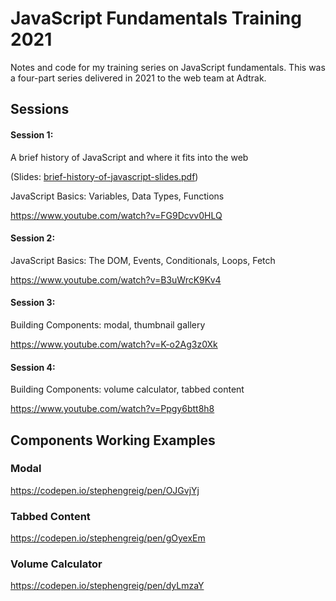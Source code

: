 # JavaScript Fundamentals Training 2021

Notes and code for my training series on JavaScript fundamentals. This was a four-part series delivered in 2021 to the web team at Adtrak.

## Sessions
#### Session 1:
A brief history of JavaScript and where it fits into the web

(Slides: [brief-history-of-javascript-slides.pdf](https://github.com/SteGreig/js-training/blob/main/brief-history-of-javascript-slides.pdf))

JavaScript Basics: Variables, Data Types, Functions

https://www.youtube.com/watch?v=FG9Dcvv0HLQ

#### Session 2:
JavaScript Basics: The DOM, Events, Conditionals, Loops, Fetch

https://www.youtube.com/watch?v=B3uWrcK9Kv4

#### Session 3:
Building Components: modal, thumbnail gallery

https://www.youtube.com/watch?v=K-o2Ag3z0Xk

#### Session 4:
Building Components: volume calculator, tabbed content

https://www.youtube.com/watch?v=Ppgy6btt8h8

## Components Working Examples

### Modal
https://codepen.io/stephengreig/pen/OJGvjYj

### Tabbed Content
https://codepen.io/stephengreig/pen/gOyexEm

### Volume Calculator
https://codepen.io/stephengreig/pen/dyLmzaY
